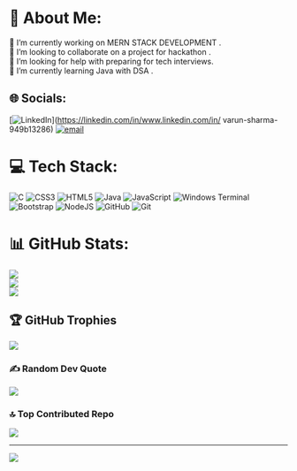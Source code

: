 # 💫 About Me:
🔭 I’m currently working on MERN STACK DEVELOPMENT .<br>👯 I’m looking to collaborate on  a project for hackathon .<br>🤝 I’m looking for help with preparing for tech interviews.<br>🌱 I’m currently learning Java with DSA .<br>


## 🌐 Socials:
[![LinkedIn](https://img.shields.io/badge/LinkedIn-%230077B5.svg?logo=linkedin&logoColor=white)](https://linkedin.com/in/www.linkedin.com/in/ varun-sharma-949b13286) [![email](https://img.shields.io/badge/Email-D14836?logo=gmail&logoColor=white)](mailto:vipsharma212@gmail.com) 

# 💻 Tech Stack:
![C](https://img.shields.io/badge/c-%2300599C.svg?style=for-the-badge&logo=c&logoColor=white) ![CSS3](https://img.shields.io/badge/css3-%231572B6.svg?style=for-the-badge&logo=css3&logoColor=white) ![HTML5](https://img.shields.io/badge/html5-%23E34F26.svg?style=for-the-badge&logo=html5&logoColor=white) ![Java](https://img.shields.io/badge/java-%23ED8B00.svg?style=for-the-badge&logo=openjdk&logoColor=white) ![JavaScript](https://img.shields.io/badge/javascript-%23323330.svg?style=for-the-badge&logo=javascript&logoColor=%23F7DF1E) ![Windows Terminal](https://img.shields.io/badge/Windows%20Terminal-%234D4D4D.svg?style=for-the-badge&logo=windows-terminal&logoColor=white) ![Bootstrap](https://img.shields.io/badge/bootstrap-%238511FA.svg?style=for-the-badge&logo=bootstrap&logoColor=white) ![NodeJS](https://img.shields.io/badge/node.js-6DA55F?style=for-the-badge&logo=node.js&logoColor=white) ![GitHub](https://img.shields.io/badge/github-%23121011.svg?style=for-the-badge&logo=github&logoColor=white) ![Git](https://img.shields.io/badge/git-%23F05033.svg?style=for-the-badge&logo=git&logoColor=white)
# 📊 GitHub Stats:
![](https://github-readme-stats.vercel.app/api?username=Varunsharma-01&theme=radical&hide_border=false&include_all_commits=true&count_private=false)<br/>
![](https://nirzak-streak-stats.vercel.app/?user=Varunsharma-01&theme=radical&hide_border=false)<br/>
![](https://github-readme-stats.vercel.app/api/top-langs/?username=Varunsharma-01&theme=radical&hide_border=false&include_all_commits=true&count_private=false&layout=compact)

## 🏆 GitHub Trophies
![](https://github-profile-trophy.vercel.app/?username=Varunsharma-01&theme=radical&no-frame=false&no-bg=true&margin-w=4)

### ✍️ Random Dev Quote
![](https://quotes-github-readme.vercel.app/api?type=horizontal&theme=radical)

### 🔝 Top Contributed Repo
![](https://github-contributor-stats.vercel.app/api?username=Varunsharma-01&limit=5&theme=dark&combine_all_yearly_contributions=true)

---
[![](https://visitcount.itsvg.in/api?id=Varunsharma-01&icon=0&color=0)](https://visitcount.itsvg.in)

<!-- Proudly created with GPRM ( https://gprm.itsvg.in ) -->
